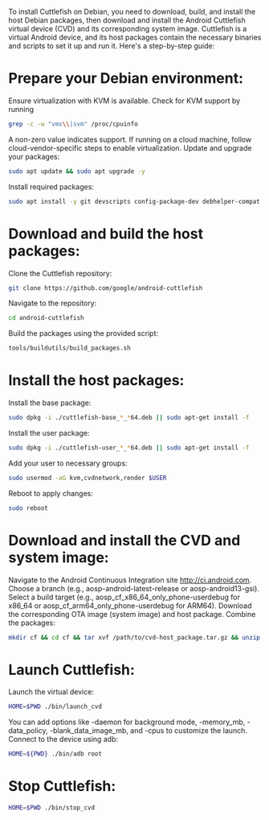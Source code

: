 To install Cuttlefish on Debian, you need to download, build, and install the host Debian packages, then download and install the Android Cuttlefish virtual device (CVD) and its corresponding system image. Cuttlefish is a virtual Android device, and its host packages contain the necessary binaries and scripts to set it up and run it. 
Here's a step-by-step guide:
# Prepare your Debian environment:
Ensure virtualization with KVM is available. 
Check for KVM support by running
```sh
grep -c -w "vmx\\|svm" /proc/cpuinfo
```
A non-zero value indicates support. 
If running on a cloud machine, follow cloud-vendor-specific steps to enable virtualization. 
Update and upgrade your packages:
```sh
sudo apt update && sudo apt upgrade -y
```
Install required packages: 
```sh
sudo apt install -y git devscripts config-package-dev debhelper-compat golang curl
```
# Download and build the host packages:
Clone the Cuttlefish repository: 
```sh
git clone https://github.com/google/android-cuttlefish
```
Navigate to the repository: 
```sh
cd android-cuttlefish
```
Build the packages using the provided script: 
```sh
tools/buildutils/build_packages.sh
```
# Install the host packages:
Install the base package:
```sh
sudo dpkg -i ./cuttlefish-base_*_*64.deb || sudo apt-get install -f
```
Install the user package:
```sh
sudo dpkg -i ./cuttlefish-user_*_*64.deb || sudo apt-get install -f
```
Add your user to necessary groups:
```sh
sudo usermod -aG kvm,cvdnetwork,render $USER
```
Reboot to apply changes:
```sh
sudo reboot
```
# Download and install the CVD and system image:
Navigate to the Android Continuous Integration site http://ci.android.com.
Choose a branch (e.g., aosp-android-latest-release or aosp-android13-gsi). 
Select a build target (e.g., aosp_cf_x86_64_only_phone-userdebug for x86_64 or aosp_cf_arm64_only_phone-userdebug for ARM64). 
Download the corresponding OTA image (system image) and host package. 
Combine the packages: 
```sh
mkdir cf && cd cf && tar xvf /path/to/cvd-host_package.tar.gz && unzip /path/to/aosp_cf_x86_64_phone-img-xxxxxx.zip
```
# Launch Cuttlefish:
Launch the virtual device: 
```sh
HOME=$PWD ./bin/launch_cvd
```
You can add options like -daemon for background mode, -memory_mb, -data_policy, -blank_data_image_mb, and -cpus to customize the launch. 
Connect to the device using adb:
```sh
HOME=${PWD} ./bin/adb root
```
# Stop Cuttlefish:
```sh
HOME=$PWD ./bin/stop_cvd
```
